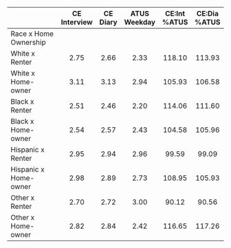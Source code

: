 
|                      | CE<br>Interview |  CE<br>Diary | ATUS<br>Weekday | CE:Int<br>%ATUS | CE:Dia<br>%ATUS |
| -------------------- | :----------: | :----------: | :----------: | :----------: | :----------: |
| Race x Home Ownership |              |              |              |              |              |
| White x Renter       |         2.75 |         2.66 |         2.33 |       118.10 |       113.93 |
| White x Home-owner   |         3.11 |         3.13 |         2.94 |       105.93 |       106.58 |
| Black x Renter       |         2.51 |         2.46 |         2.20 |       114.06 |       111.60 |
| Black x Home-owner   |         2.54 |         2.57 |         2.43 |       104.58 |       105.96 |
| Hispanic x Renter    |         2.95 |         2.94 |         2.96 |        99.59 |        99.09 |
| Hispanic x Home-owner |         2.98 |         2.89 |         2.73 |       108.95 |       105.93 |
| Other x Renter       |         2.70 |         2.72 |         3.00 |        90.12 |        90.56 |
| Other x Home-owner   |         2.82 |         2.84 |         2.42 |       116.65 |       117.26 |

